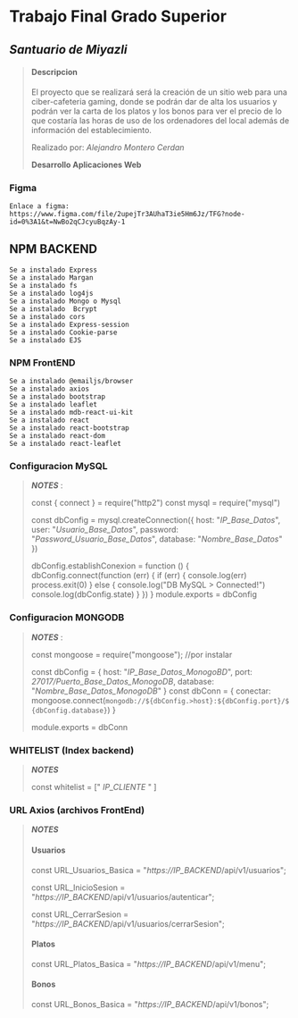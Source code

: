 # Trabajo Final Grado Superior

## ***Santuario de Miyazli***
>
>
> #### **Descripcion** ####
>El proyecto que se realizará será la creación de un sitio web para una ciber-cafeteria gaming, donde se podrán dar de alta los usuarios y podrán ver la carta de los platos  y los bonos para ver el precio de lo que costaría las horas de uso de los ordenadores del local además de información del establecimiento.
>
>Realizado por: *Alejandro Montero Cerdan* 
>
> **Desarrollo Aplicaciones Web**

### Figma
    Enlace a figma:
    https://www.figma.com/file/2upejTr3AUhaT3ie5Hm6Jz/TFG?node-id=0%3A1&t=NwBo2qCJcyuBqzAy-1

## NPM BACKEND

    Se a instalado Express
    Se a instalado Margan
    Se a instalado fs
    Se a instalado log4js
    Se a instalado Mongo o Mysql
    Se a instalado  Bcrypt
    Se a instalado cors
    Se a instalado Express-session
    Se a instalado Cookie-parse
    Se a instalado EJS



### NPM FrontEND
    Se a instalado @emailjs/browser
    Se a instalado axios
    Se a instalado bootstrap
    Se a instalado leaflet
    Se a instalado mdb-react-ui-kit
    Se a instalado react
    Se a instalado react-bootstrap
    Se a instalado react-dom
    Se a instalado react-leaflet

### Configuracion MySQL

>***NOTES*** :
>
> const { connect } = require("http2")
> const mysql = require("mysql")
> 
> const dbConfig = mysql.createConnection({
>     host: "*IP_Base_Datos*",
>     user: "*Usuario_Base_Datos*",
>     password: "*Password_Usuario_Base_Datos*",
>     database: "*Nombre_Base_Datos*"
> })
> 
> dbConfig.establishConexion = function () {
>     dbConfig.connect(function (err) {
>         if (err) {
>             console.log(err)
>             process.exit(0)
>         } else {
>             console.log("DB MySQL > Connected!")
>             console.log(dbConfig.state)
>         }
>     })
> }
> module.exports = dbConfig
>

### Configuracion MONGODB
>***NOTES*** : 
>
>const mongoose = require("mongoose"); //por instalar
>
>const dbConfig = {
>    host: "*IP_Base_Datos_MonogoBD*",
>    port: *27017/Puerto_Base_Datos_MonogoDB*,
>    database: "*Nombre_Base_Datos_MonogoDB*"
>}
>const dbConn = {
>conectar: mongoose.connect(`mongodb://${dbConfig.>host}:${dbConfig.port}/${dbConfig.database}`)
>}
>
>module.exports = dbConn

### WHITELIST (Index backend)
> ***NOTES***
>
>const whitelist = [" *IP_CLIENTE* " ]
>
>

### URL Axios (archivos FrontEnd)
> ***NOTES***
>#### Usuarios
>const URL_Usuarios_Basica = "*https://IP_BACKEND*/api/v1/usuarios";
>
>const URL_InicioSesion = "*https://IP_BACKEND*/api/v1/usuarios/autenticar";
>
>const URL_CerrarSesion = "*https://IP_BACKEND*/api/v1/usuarios/cerrarSesion";
>
>#### Platos
>const URL_Platos_Basica = "*https://IP_BACKEND*/api/v1/menu";
>
>#### Bonos
>const URL_Bonos_Basica = "*https://IP_BACKEND*/api/v1/bonos";